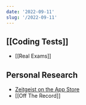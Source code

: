 ```yaml
---
date: '2022-09-11'
slug: '/2022-09-11'
---
```


## [[Coding Tests]]

- [[Real Exams]]

## Personal Research

- [Zeitgeist on the App Store](https://apps.apple.com/app/id1526052028)
- [[Off The Record]]
